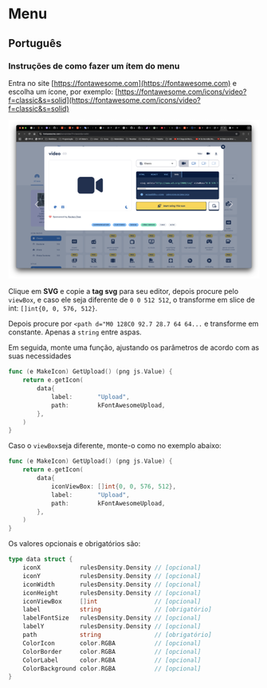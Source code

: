 # Menu 

## Português

### Instruções de como fazer um ítem do menu

Entra no site [https://fontawesome.com](https://fontawesome.com) e escolha um ícone, por exemplo: 
[https://fontawesome.com/icons/video?f=classic&s=solid](https://fontawesome.com/icons/video?f=classic&s=solid)

![fontawesome.com](fontawesome.com.png)

Clique em **SVG** e copie a **tag svg** para seu editor, depois procure pelo `viewBox`, e caso ele seja diferente de 
`0 0 512 512`, o transforme em slice de int: `[]int{0, 0, 576, 512}`. 

Depois procure por `<path d="M0 128C0 92.7 28.7 64 64...` e transforme em constante. Apenas a `string` entre aspas.

Em seguida, monte uma função, ajustando os parâmetros de acordo com as suas necessidades

```go
func (e MakeIcon) GetUpload() (png js.Value) {
	return e.getIcon(
		data{
			label:       "Upload",
			path:        kFontAwesomeUpload,
		},
	)
}
```

Caso o `viewBox`seja diferente, monte-o como no exemplo abaixo:

```go
func (e MakeIcon) GetUpload() (png js.Value) {
	return e.getIcon(
		data{
			iconViewBox: []int{0, 0, 576, 512},
			label:       "Upload",
			path:        kFontAwesomeUpload,
		},
	)
}
```

Os valores opcionais e obrigatórios são:

```go
type data struct {
	iconX           rulesDensity.Density // [opcional]
	iconY           rulesDensity.Density // [opcional]
	iconWidth       rulesDensity.Density // [opcional]
	iconHeight      rulesDensity.Density // [opcional]
	iconViewBox     []int                // [opcional]
	label           string               // [obrigatório]
	labelFontSize   rulesDensity.Density // [opcional]
	labelY          rulesDensity.Density // [opcional]
	path            string               // [obrigatório]
	ColorIcon       color.RGBA           // [opcional]
	ColorBorder     color.RGBA           // [opcional]
	ColorLabel      color.RGBA           // [opcional]
	ColorBackground color.RGBA           // [opcional]
}
```

